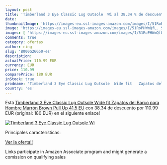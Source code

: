 ```yaml
---
layout: post
title: 'Timberland 3 Eye Classic Lug Outsole  Wi al 38.34 % de descuento'
date: 
thumbnailImage: 'https://images-eu.ssl-images-amazon.com/images/I/51RoPHWmQfL._SL200_.jpg'
image: 'https://images-eu.ssl-images-amazon.com/images/I/51RoPHWmQfL._SL200_.jpg'
images: [ 'https://images-eu.ssl-images-amazon.com/images/I/51RoPHWmQfL._SL200_.jpg' ]
comments: true
category: ofertas
author: ring
slug: 'B000G26G50-es'
description:
actualPrice: 110.99 EUR
currency: EUR
price: 110.99
comparePrice: 180 EUR
inStock: true
prodname: 'Timberland 3 Eye Classic Lug Outsole  Wide fit   Zapatos del Barco para Hombre  Marrón  Brown Pull Up   41.5 EU'
country: 'es'
---
```


Está [Timberland 3 Eye Classic Lug Outsole  Wide fit   Zapatos del Barco para Hombre  Marrón  Brown Pull Up   41.5 EU](https://www.amazon.es/dp/B000G26G50/?tag=tolees-21) con 38.34 de descuento por 110.99 EUR (original: 180 EUR) en el siguiente enlace!

[![Timberland 3 Eye Classic Lug Outsole  Wi](https://images-eu.ssl-images-amazon.com/images/I/51RoPHWmQfL._SL200_.jpg)](https://www.amazon.es/dp/B000G26G50/?tag=tolees-21)

Principales características:


[Ver la oferta!!](https://www.amazon.es/dp/B000G26G50/?tag=tolees-21)

Links participate in Amazon Associate program and might generate a comission on qualifying sales


